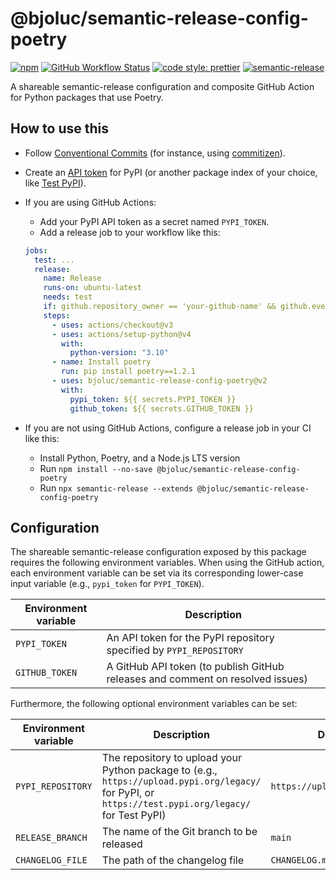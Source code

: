 # @bjoluc/semantic-release-config-poetry

[![npm](https://img.shields.io/npm/v/@bjoluc/semantic-release-config-poetry/latest)](https://www.npmjs.com/package/@bjoluc/semantic-release-config-npm)
[![GitHub Workflow Status](https://img.shields.io/github/workflow/status/bjoluc/semantic-release-config-poetry/build)](https://github.com/bjoluc/semantic-release-config-poetry/actions)
[![code style: prettier](https://img.shields.io/badge/code_style-prettier-ff69b4.svg)](https://github.com/prettier/prettier)
[![semantic-release](https://img.shields.io/badge/%20%20%F0%9F%93%A6%F0%9F%9A%80-semantic--release-e10079.svg)](https://github.com/semantic-release/semantic-release)

A shareable semantic-release configuration and composite GitHub Action for Python packages that use Poetry.

## How to use this

- Follow [Conventional Commits](https://www.conventionalcommits.org) (for instance, using [commitizen](https://pypi.org/project/commitizen/)).

- Create an [API token](https://pypi.org/help/#apitoken) for PyPI (or another package index of your choice, like [Test PyPI](https://test.pypi.org/)).

- If you are using GitHub Actions:

  - Add your PyPI API token as a secret named `PYPI_TOKEN`.
  - Add a release job to your workflow like this:

  ```yml
  jobs:
    test: ...
    release:
      name: Release
      runs-on: ubuntu-latest
      needs: test
      if: github.repository_owner == 'your-github-name' && github.event_name == 'push' && github.ref == 'refs/heads/main'
      steps:
        - uses: actions/checkout@v3
        - uses: actions/setup-python@v4
          with:
            python-version: "3.10"
        - name: Install poetry
          run: pip install poetry==1.2.1
        - uses: bjoluc/semantic-release-config-poetry@v2
          with:
            pypi_token: ${{ secrets.PYPI_TOKEN }}
            github_token: ${{ secrets.GITHUB_TOKEN }}
  ```

- If you are not using GitHub Actions, configure a release job in your CI like this:
  - Install Python, Poetry, and a Node.js LTS version
  - Run `npm install --no-save @bjoluc/semantic-release-config-poetry`
  - Run `npx semantic-release --extends @bjoluc/semantic-release-config-poetry`

## Configuration

The shareable semantic-release configuration exposed by this package requires the following environment variables.
When using the GitHub action, each environment variable can be set via its corresponding lower-case input variable (e.g., `pypi_token` for `PYPI_TOKEN`).

| Environment variable | Description                                                                    |
| -------------------- | ------------------------------------------------------------------------------ |
| `PYPI_TOKEN`         | An API token for the PyPI repository specified by `PYPI_REPOSITORY`            |
| `GITHUB_TOKEN`       | A GitHub API token (to publish GitHub releases and comment on resolved issues) |

Furthermore, the following optional environment variables can be set:

| Environment variable | Description                                                                                                                                          | Default value                     |
| -------------------- | ---------------------------------------------------------------------------------------------------------------------------------------------------- | --------------------------------- |
| `PYPI_REPOSITORY`    | The repository to upload your Python package to (e.g., `https://upload.pypi.org/legacy/` for PyPI, or `https://test.pypi.org/legacy/` for Test PyPI) | `https://upload.pypi.org/legacy/` |
| `RELEASE_BRANCH`     | The name of the Git branch to be released                                                                                                            | `main`                            |
| `CHANGELOG_FILE`     | The path of the changelog file                                                                                                                       | `CHANGELOG.md`                    |
